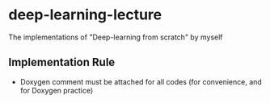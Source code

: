 # deep-learning-lecture
The implementations of "Deep-learning from scratch" by myself

## Implementation Rule
* Doxygen comment must be attached for all codes (for convenience, and for Doxygen practice)
